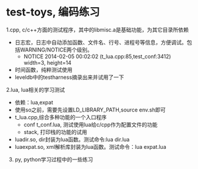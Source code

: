 test-toys, 编码练习
=========

1.cpp, c/c++方面的测试程序，其中的libmisc.a是基础功能，为其它目录所依赖
  - 日志宏，日志中自动添加函数、文件名、行号、进程号等信息，方便调试。包括WARNING/NOTICE两个级别。
    - NOTICE 2014-02-05 00:02:02 (t_lua.cpp:85,test_conf:3412) width=3, height=14
  - 时间函数，纯粹测试使用
  - leveldb中的testharness摘录出来并试用了一下

2.lua, lua相关的学习测试
  - 依赖：lua,expat
  - 使用so之前，需要先设置LD_LIBRARY_PATH,source env.sh即可  
  - t_lua.cpp,综合多种功能的一个入口程序
    - conf t_conf.lua, 测试使用lua给c/cpp作为配置文件的功能
    - stack, 打印栈的功能的试用
  - luadir.so, dir封装为lua函数。测试命令:lua dir.lua
  - luaexpat.so, xml解析库封装为lua函数。测试命令：lua expat.lua


3. py, python学习过程中的一些练习
